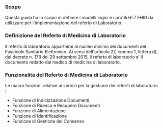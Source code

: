 ### Scopo
Questa guida ha lo scopo di definire i modelli logici e i profili HL7 FHIR da utilizzare per l'implementazione del referto di Laboratorio.   





### Definizione del Referto di Medicina di Laboratorio
Il referto di laboratorio appartiene al nucleo minimo dei documenti del Fascicolo Sanitario Elettronico.
Ai sensi dell'articolo 27, comma 1, lettera d), del  decreto n. 178 del 29 settembre 2015,  il referto di laboratorio e' il documento redatto dal medico di medicina di laboratorio. 



### Funzionalità del Referto di Medicina di Laboratorio
Le macro funzioni relative ai servizi per la gestione dei referiti di laboratorio : 

- Funzione di Indicizzazione Documenti
- Funzione di Ricerca e Recupero Documenti
- Funzione di Alimentazione
- Funzione di Identificazione
- Funzione di Gestione del Consenso
